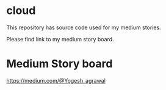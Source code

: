 # cloud

This repository has source code used for my medium stories.

Please find link to my medium story board. 

# Medium Story board

https://medium.com/@Yogesh_agrawal
